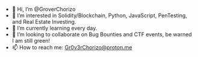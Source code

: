 - 👋 Hi, I’m @GroverChorizo
- 👀 I’m interested in Solidity/Blockchain, Python, JavaScript, PenTesting, and Real Estate Investing.
- 🌱 I’m currently learning every day.
- 💞️ I’m looking to collaborate on Bug Bounties and CTF events, be warned I am still green!
- 📫 How to reach me: Gr0v3rChorizo@proton.me

<!---
GroverChorizo/GroverChorizo is a ✨ special ✨ repository because its `README.md` (this file) appears on your GitHub profile.
You can click the Preview link to take a look at your changes.
--->
